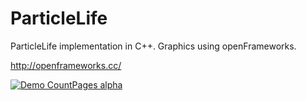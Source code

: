 # ParticleLife
ParticleLife implementation in C++.
Graphics using openFrameworks.

http://openframeworks.cc/

[![Demo CountPages alpha](http://img.youtube.com/vi/xL0_hYOTy5Y/0.jpg)](https://youtu.be/xL0_hYOTy5Y)
